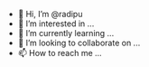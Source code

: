 - 👋 Hi, I’m @radipu
- 👀 I’m interested in ...
- 🌱 I’m currently learning ...
- 💞️ I’m looking to collaborate on ...
- 📫 How to reach me ...

<!---
radipu/radipu is a ✨ special ✨ repository because its `README.md` (this file) appears on your GitHub profile.
You can click the Preview link to take a look at your changes.
--->
